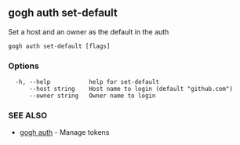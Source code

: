 ## gogh auth set-default

Set a host and an owner as the default in the auth

```
gogh auth set-default [flags]
```

### Options

```
  -h, --help           help for set-default
      --host string    Host name to login (default "github.com")
      --owner string   Owner name to login
```

### SEE ALSO

* [gogh auth](gogh_auth.md)	 - Manage tokens

